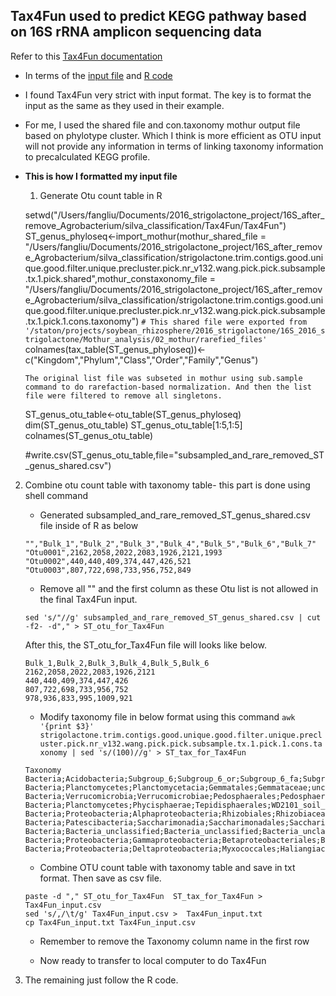 ## Tax4Fun used to predict KEGG pathway based on 16S rRNA amplicon sequencing data

Refer to this [Tax4Fun documentation](http://tax4fun.gobics.de/)

* In terms of the [input file](https://github.com/liufangbaishikele/Soybean_rhizosphere_microbiome/blob/master/strigolactone/2016_strigolactone_16S/Tax4Fun/Tax4Fun_input.csv) and [R code](https://github.com/liufangbaishikele/Soybean_rhizosphere_microbiome/blob/master/strigolactone/2016_strigolactone_16S/Tax4Fun/2016_strigolactone_16S_Tax4Fun_silva.Rmd) 

* I found Tax4Fun very strict with input format. The key is to format the input as the same as they used in their example.

* For me, I used the shared file and con.taxonomy mothur output file based on phylotype cluster. Which I think is more efficient as OTU input will not provide any information in terms of linking taxonomy information to precalculated KEGG profile.

* **This is how I formatted my input file**

  1. Generate Otu count table in R
  
  setwd("/Users/fangliu/Documents/2016_strigolactone_project/16S_after_remove_Agrobacterium/silva_classification/Tax4Fun/Tax4Fun")
  ST_genus_phyloseq<-import_mothur(mothur_shared_file = "/Users/fangliu/Documents/2016_strigolactone_project/16S_after_remove_Agrobacterium/silva_classification/strigolactone.trim.contigs.good.unique.good.filter.unique.precluster.pick.nr_v132.wang.pick.pick.subsample.tx.1.pick.shared",mothur_constaxonomy_file = "/Users/fangliu/Documents/2016_strigolactone_project/16S_after_remove_Agrobacterium/silva_classification/strigolactone.trim.contigs.good.unique.good.filter.unique.precluster.pick.nr_v132.wang.pick.pick.subsample.tx.1.pick.1.cons.taxonomy") 
  `# This shared file were exported from '/staton/projects/soybean_rhizosphere/2016_strigolactone/16S_2016_strigolactone/Mothur_analysis/02_mothur/rarefied_files'`
  colnames(tax_table(ST_genus_phyloseq))<-c("Kingdom","Phylum","Class","Order","Family","Genus")

  `The original list file was subseted in mothur using sub.sample command to do rarefaction-based normalization. And then the list file were filtered to remove all singletons.`

  ST_genus_otu_table<-otu_table(ST_genus_phyloseq)
  dim(ST_genus_otu_table)
  ST_genus_otu_table[1:5,1:5]
  colnames(ST_genus_otu_table)

  #write.csv(ST_genus_otu_table,file="subsampled_and_rare_removed_ST_genus_shared.csv")
  
2. Combine otu count table with taxonomy table- this part is done using shell command


      * Generated subsampled_and_rare_removed_ST_genus_shared.csv file inside of R as below

      ```
      "","Bulk_1","Bulk_2","Bulk_3","Bulk_4","Bulk_5","Bulk_6","Bulk_7"
      "Otu0001",2162,2058,2022,2083,1926,2121,1993
      "Otu0002",440,440,409,374,447,426,521
      "Otu0003",807,722,698,733,956,752,849
      ```

      * Remove all "" and the first column as these Otu list is not allowed in the final Tax4Fun input.

      ```
      sed 's/"//g' subsampled_and_rare_removed_ST_genus_shared.csv | cut -f2- -d"," > ST_otu_for_Tax4Fun
      ```
      After this, the ST_otu_for_Tax4Fun file will looks like below.

      ```
      Bulk_1,Bulk_2,Bulk_3,Bulk_4,Bulk_5,Bulk_6
      2162,2058,2022,2083,1926,2121
      440,440,409,374,447,426
      807,722,698,733,956,752
      978,936,833,995,1009,921
      ```


      * Modify taxonomy file in below format using this command ``awk '{print $3}' strigolactone.trim.contigs.good.unique.good.filter.unique.precluster.pick.nr_v132.wang.pick.pick.subsample.tx.1.pick.1.cons.taxonomy | sed 's/(100)//g' > ST_tax_for_Tax4Fun``


      ```
      Taxonomy
      Bacteria;Acidobacteria;Subgroup_6;Subgroup_6_or;Subgroup_6_fa;Subgroup_6_ge;
      Bacteria;Planctomycetes;Planctomycetacia;Gemmatales;Gemmataceae;uncultured;
      Bacteria;Verrucomicrobia;Verrucomicrobiae;Pedosphaerales;Pedosphaeraceae;Pedosphaeraceae_ge;
      Bacteria;Planctomycetes;Phycisphaerae;Tepidisphaerales;WD2101_soil_group;WD2101_soil_group_ge;
      Bacteria;Proteobacteria;Alphaproteobacteria;Rhizobiales;Rhizobiaceae;Rhizobiaceae_unclassified;
      Bacteria;Patescibacteria;Saccharimonadia;Saccharimonadales;Saccharimonadales_fa;Saccharimonadales_ge;
      Bacteria;Bacteria_unclassified;Bacteria_unclassified;Bacteria_unclassified;Bacteria_unclassified;Bacteria_unclassified;
      Bacteria;Proteobacteria;Gammaproteobacteria;Betaproteobacteriales;Burkholderiaceae;Burkholderiaceae_unclassified;
      Bacteria;Proteobacteria;Deltaproteobacteria;Myxococcales;Haliangiaceae;Haliangium;
      ```

      * Combine OTU count table with taxonomy table and save in txt format. Then save as csv file.

      ```
      paste -d "," ST_otu_for_Tax4Fun  ST_tax_for_Tax4Fun > Tax4Fun_input.csv
      sed 's/,/\t/g' Tax4Fun_input.csv >  Tax4Fun_input.txt
      cp Tax4Fun_input.txt Tax4Fun_input.csv
      ```

      * Remember to remove the Taxonomy column name in the first row

      * Now ready to transfer to local computer to do Tax4Fun
      
3. The remaining just follow the R code.
  
